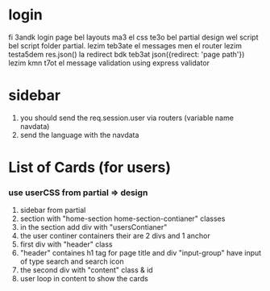 # login

fi 3andk login page bel layouts ma3 el css te3o bel partial design wel script bel script folder partial.
lezim teb3ate el messages men el router lezim testa5dem res.json()
la redirect bdk teb3at json({redirect: 'page path'})
lezim kmn t7ot el message validation using express validator

# sidebar
1. you should send the req.session.user via routers (variable name navdata)
2. send the language with the navdata

# List of Cards (for users)
### use userCSS from partial => design
1. sidebar from partial 
2. section with "home-section home-section-contianer" classes 
3. in the section add div with "usersContianer"
4. the user continer containers their are 2 divs and 1 anchor 
5. first div with "header" class
6. "header" containes h1 tag for page title and div "input-group" have input of type search and search icon
7. the second div with "content" class & id
8. user loop in content to show the cards 
